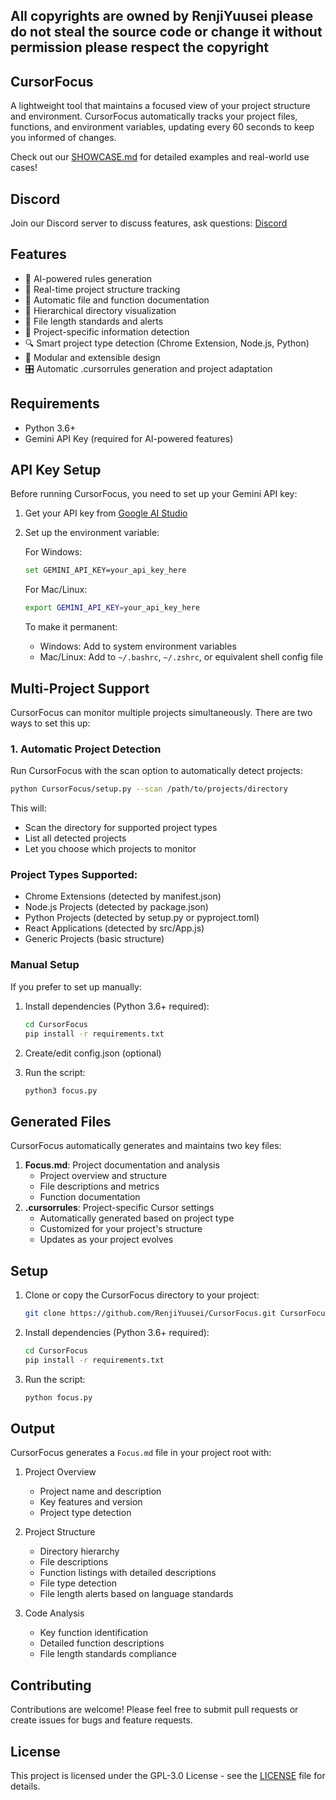 

## All copyrights are owned by RenjiYuusei please do not steal the source code or change it without permission please respect the copyright

## CursorFocus

A lightweight tool that maintains a focused view of your project structure and environment. CursorFocus automatically tracks your project files, functions, and environment variables, updating every 60 seconds to keep you informed of changes.

Check out our [SHOWCASE.md](SHOWCASE.md) for detailed examples and real-world use cases!

## Discord

Join our Discord server to discuss features, ask questions: [Discord](https://discord.gg/N6FBdRZ8sw)

## Features

- 🤖 AI-powered rules generation
- 🔄 Real-time project structure tracking
- 📝 Automatic file and function documentation
- 🌳 Hierarchical directory visualization
- 📏 File length standards and alerts
- 🎯 Project-specific information detection
- 🔍 Smart project type detection (Chrome Extension, Node.js, Python)
- 🧩 Modular and extensible design
- 🎛️ Automatic .cursorrules generation and project adaptation

## Requirements

- Python 3.6+
- Gemini API Key (required for AI-powered features)

## API Key Setup

Before running CursorFocus, you need to set up your Gemini API key:

1. Get your API key from [Google AI Studio](https://makersuite.google.com/app/apikey)

2. Set up the environment variable:

   For Windows:

   ```bash
   set GEMINI_API_KEY=your_api_key_here
   ```

   For Mac/Linux:

   ```bash
   export GEMINI_API_KEY=your_api_key_here
   ```

   To make it permanent:

   - Windows: Add to system environment variables
   - Mac/Linux: Add to `~/.bashrc`, `~/.zshrc`, or equivalent shell config file


## Multi-Project Support

CursorFocus can monitor multiple projects simultaneously. There are two ways to set this up:

### 1. Automatic Project Detection

Run CursorFocus with the scan option to automatically detect projects:

```bash
python CursorFocus/setup.py --scan /path/to/projects/directory
```

This will:

- Scan the directory for supported project types
- List all detected projects
- Let you choose which projects to monitor

### Project Types Supported:

- Chrome Extensions (detected by manifest.json)
- Node.js Projects (detected by package.json)
- Python Projects (detected by setup.py or pyproject.toml)
- React Applications (detected by src/App.js)
- Generic Projects (basic structure)

### Manual Setup

If you prefer to set up manually:

1. Install dependencies (Python 3.6+ required):

   ```bash
   cd CursorFocus
   pip install -r requirements.txt
   ```

2. Create/edit config.json (optional)
3. Run the script:
   ```bash
   python3 focus.py
   ```

## Generated Files

CursorFocus automatically generates and maintains two key files:

1. **Focus.md**: Project documentation and analysis
   - Project overview and structure
   - File descriptions and metrics
   - Function documentation
2. **.cursorrules**: Project-specific Cursor settings
   - Automatically generated based on project type
   - Customized for your project's structure
   - Updates as your project evolves

## Setup

1. Clone or copy the CursorFocus directory to your project:

   ```bash
   git clone https://github.com/RenjiYuusei/CursorFocus.git CursorFocus
   ```

2. Install dependencies (Python 3.6+ required):

   ```bash
   cd CursorFocus
   pip install -r requirements.txt
   ```

3. Run the script:
   ```bash
   python focus.py
   ```

## Output

CursorFocus generates a `Focus.md` file in your project root with:

1. Project Overview

   - Project name and description
   - Key features and version
   - Project type detection

2. Project Structure

   - Directory hierarchy
   - File descriptions
   - Function listings with detailed descriptions
   - File type detection
   - File length alerts based on language standards

3. Code Analysis
   - Key function identification
   - Detailed function descriptions
   - File length standards compliance

## Contributing

Contributions are welcome! Please feel free to submit pull requests or create issues for bugs and feature requests.

## License

This project is licensed under the GPL-3.0 License - see the [LICENSE](LICENSE) file for details.
